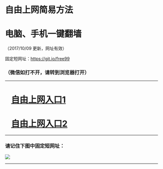 ﻿# 自由上网简易方法

# 电脑、手机一键翻墙

（2017/10/09 更新，网址有效）

固定短网址：https://git.io/free99

### （微信如打不开，请转到浏览器打开）


***





# &nbsp;&nbsp; <a href="http://ft645532669.fwq-tz-1001.info/fwqtz01.html?t=100900117351 " target="_blank">自由上网入口1</a>
# &nbsp;&nbsp; <a href="http://ft3035610183.fwq-tz-1002.info/fwqtz02.html?t=100900110816 " target="_blank">自由上网入口2</a>
***

### 请记住下图中固定短网址：

<img src="https://s3-us-west-2.amazonaws.com/fwq-1001/yjfq-20170905okok.png" /> 


***

